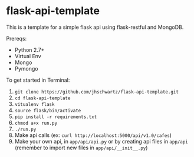 # flask-api-template

This is a template for a simple flask api using flask-restful and MongoDB.

Prereqs:
- Python 2.7+
- Virtual Env
- Mongo
- Pymongo

To get started in Terminal:
1. `git clone https://github.com/jhschwartz/flask-api-template.git`
2. `cd flask-api-template`
3. `vitualenv flask`
4. `source flask/bin/activate`
5. `pip install -r requirements.txt`
6. `chmod a+x run.py`
7. `./run.py`
8. Make api calls (ex: `curl http://localhost:5000/api/v1.0/cafes`)
9. Make your own api, in `app/api/api.py` or by creating api files in `app/api` (remember to import new files in `app/api/__init__.py`)
